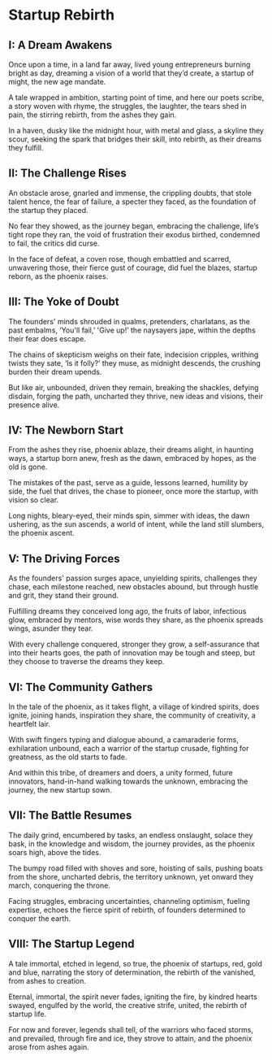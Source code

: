 # Startup Rebirth

## I: A Dream Awakens

Once upon a time, in a land far away,
lived young entrepreneurs burning bright as day,
dreaming a vision of a world that they’d create,
a startup of might, the new age mandate.

A tale wrapped in ambition, starting point of time,
and here our poets scribe, a story woven with rhyme,
the struggles, the laughter, the tears shed in pain,
the stirring rebirth, from the ashes they gain.

In a haven, dusky like the midnight hour,
with metal and glass, a skyline they scour,
seeking the spark that bridges their skill,
into rebirth, as their dreams they fulfill.

## II: The Challenge Rises

An obstacle arose, gnarled and immense,
the crippling doubts, that stole talent hence,
the fear of failure, a specter they faced,
as the foundation of the startup they placed.

No fear they showed, as the journey began,
embracing the challenge, life’s tight rope they ran,
the void of frustration their exodus birthed,
condemned to fail, the critics did curse.

In the face of defeat, a coven rose,
though embattled and scarred, unwavering those,
their fierce gust of courage, did fuel the blazes,
startup reborn, as the phoenix raises.

## III: The Yoke of Doubt

The founders' minds shrouded in qualms,
pretenders, charlatans, as the past embalms,
‘You'll fail,’ 'Give up!’ the naysayers jape,
within the depths their fear does escape.

The chains of skepticism weighs on their fate,
indecision cripples, writhing twists they sate,
‘Is it folly?’ they muse, as midnight descends,
the crushing burden their dream upends.

But like air, unbounded, driven they remain,
breaking the shackles, defying disdain,
forging the path, uncharted they thrive,
new ideas and visions, their presence alive.

## IV: The Newborn Start

From the ashes they rise, phoenix ablaze,
their dreams alight, in haunting ways,
a startup born anew, fresh as the dawn,
embraced by hopes, as the old is gone.

The mistakes of the past, serve as a guide,
lessons learned, humility by side,
the fuel that drives, the chase to pioneer,
once more the startup, with vision so clear.

Long nights, bleary-eyed, their minds spin,
simmer with ideas, the dawn ushering,
as the sun ascends, a world of intent,
while the land still slumbers, the phoenix ascent.

## V: The Driving Forces

As the founders' passion surges apace,
unyielding spirits, challenges they chase,
each milestone reached, new obstacles abound,
but through hustle and grit, they stand their ground.

Fulfilling dreams they conceived long ago,
the fruits of labor, infectious glow,
embraced by mentors, wise words they share,
as the phoenix spreads wings, asunder they tear.

With every challenge conquered, stronger they grow,
a self-assurance that into their hearts goes,
the path of innovation may be tough and steep,
but they choose to traverse the dreams they keep.

## VI: The Community Gathers

In the tale of the phoenix, as it takes flight,
a village of kindred spirits, does ignite,
joining hands, inspiration they share,
the community of creativity, a heartfelt lair.

With swift fingers typing and dialogue abound,
a camaraderie forms, exhilaration unbound,
each a warrior of the startup crusade,
fighting for greatness, as the old starts to fade.

And within this tribe, of dreamers and doers,
a unity formed, future innovators,
hand-in-hand walking towards the unknown,
embracing the journey, the new startup sown.

## VII: The Battle Resumes

The daily grind, encumbered by tasks,
an endless onslaught, solace they bask,
in the knowledge and wisdom, the journey provides,
as the phoenix soars high, above the tides.

The bumpy road filled with shoves and sore,
hoisting of sails, pushing boats from the shore,
uncharted debris, the territory unknown,
yet onward they march, conquering the throne.

Facing struggles, embracing uncertainties,
channeling optimism, fueling expertise,
echoes the fierce spirit of rebirth,
of founders determined to conquer the earth.

## VIII: The Startup Legend

A tale immortal, etched in legend, so true,
the phoenix of startups, red, gold and blue,
narrating the story of determination,
the rebirth of the vanished, from ashes to creation.

Eternal, immortal, the spirit never fades,
igniting the fire, by kindred hearts swayed,
engulfed by the world, the creative strife,
united, the rebirth of startup life.

For now and forever, legends shall tell,
of the warriors who faced storms, and prevailed,
through fire and ice, they strove to attain,
and the phoenix arose from ashes again.